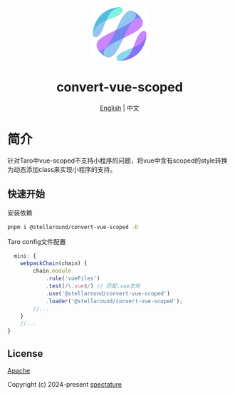 <div align="center">
  <img alt="convert-vue-scoped logo" width="120" height="120" src="./logo.png">
  <h1>convert-vue-scoped</h1>
  <span><a href="./README.md">English</a> | 中文</span>
</div>

# 简介
针对Taro中vue-scoped不支持小程序的问题，将vue中含有scoped的style转换为动态添加class来实现小程序的支持。

## 快速开始

安装依赖

```sh
pnpm i @stellaround/convert-vue-scoped -D
```

Taro config文件配置

```ts
  mini: {
    webpackChain(chain) {
        chain.module
            .rule('vueFiles')
            .test(/\.vue$/) // 匹配.vue文件
            .use('@stellaround/convert-vue-scoped')
            .loader('@stellaround/convert-vue-scoped');
        //...
    }
    //...
}
```

## License

[Apache](./LICENSE)

Copyright (c) 2024-present [spectature](https://github.com/Spectature)